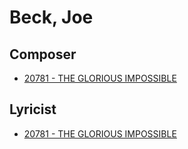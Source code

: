 # Beck, Joe

## Composer

- [20781 - THE GLORIOUS IMPOSSIBLE](/hymns/20781.md)

## Lyricist

- [20781 - THE GLORIOUS IMPOSSIBLE](/hymns/20781.md)

